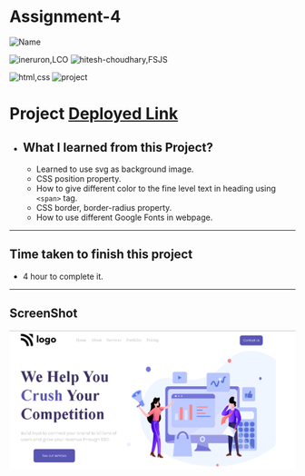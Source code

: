 # Assignment-4


![Name](https://img.shields.io/badge/Deepak--Malik-Student-important)

![ineruron,LCO](https://img.shields.io/badge/iNeuron%20-LCO-yellowgreen)
![hitesh-choudhary,FSJS](https://img.shields.io/badge/HITESH--CHOUDHARY%20-Full--Stack--JS--bootcamp-green)

![html,css](https://img.shields.io/badge/html-CSS-9cf)
![project](https://img.shields.io/badge/PROJECT-04-blue)

# Project [Deployed Link](https://deepakproject04.netlify.app)

- What I learned from this Project?
  - 
  
  - Learned to use svg as background image.
  - CSS position property.
  - How to give different color to the fine level text in heading using `<span>` tag.
  - CSS border, border-radius property.
  - How to use different Google Fonts in webpage.
  

 
---

## Time taken to finish this project

- 4 hour to complete it.

---

## ScreenShot
![Project-img](./screenshot/Screenshot.png)
